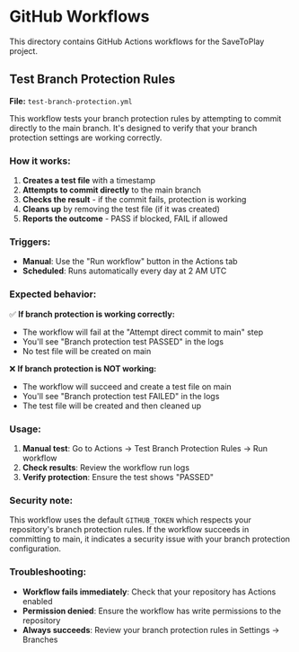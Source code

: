 # GitHub Workflows

This directory contains GitHub Actions workflows for the SaveToPlay project.

## Test Branch Protection Rules

**File:** `test-branch-protection.yml`

This workflow tests your branch protection rules by attempting to commit directly to the main branch. It's designed to verify that your branch protection settings are working correctly.

### How it works:

1. **Creates a test file** with a timestamp
2. **Attempts to commit directly** to the main branch
3. **Checks the result** - if the commit fails, protection is working
4. **Cleans up** by removing the test file (if it was created)
5. **Reports the outcome** - PASS if blocked, FAIL if allowed

### Triggers:

- **Manual**: Use the "Run workflow" button in the Actions tab
- **Scheduled**: Runs automatically every day at 2 AM UTC

### Expected behavior:

✅ **If branch protection is working correctly:**

- The workflow will fail at the "Attempt direct commit to main" step
- You'll see "Branch protection test PASSED" in the logs
- No test file will be created on main

❌ **If branch protection is NOT working:**

- The workflow will succeed and create a test file on main
- You'll see "Branch protection test FAILED" in the logs
- The test file will be created and then cleaned up

### Usage:

1. **Manual test**: Go to Actions → Test Branch Protection Rules → Run workflow
2. **Check results**: Review the workflow run logs
3. **Verify protection**: Ensure the test shows "PASSED"

### Security note:

This workflow uses the default `GITHUB_TOKEN` which respects your repository's branch protection rules. If the workflow succeeds in committing to main, it indicates a security issue with your branch protection configuration.

### Troubleshooting:

- **Workflow fails immediately**: Check that your repository has Actions enabled
- **Permission denied**: Ensure the workflow has write permissions to the repository
- **Always succeeds**: Review your branch protection rules in Settings → Branches
